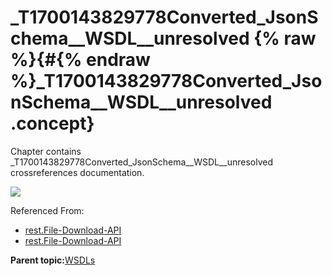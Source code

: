 # \_T1700143829778Converted\_JsonSchema\_\_WSDL\_\_unresolved {% raw %}{#{% endraw %}_T1700143829778Converted_JsonSchema__WSDL__unresolved .concept}

Chapter contains \_T1700143829778Converted\_JsonSchema\_\_WSDL\_\_unresolved crossreferences documentation.

![](cross__T1700143829778Converted_JsonSchema__WSDL.png)

Referenced From:

-   [rest.File-Download-API](../../../projects/com.odido-rfp-demo/Processes/rest/File-Download-API.bwp.md)
-   [rest.File-Download-API](../../../projects/com.odido-rfp-demo.application_1.0.0_ear/Processes/rest/File-Download-API.bwp.md)

**Parent topic:**[WSDLs](../../../cross/dependencies/wsdls/wsdls.md)

